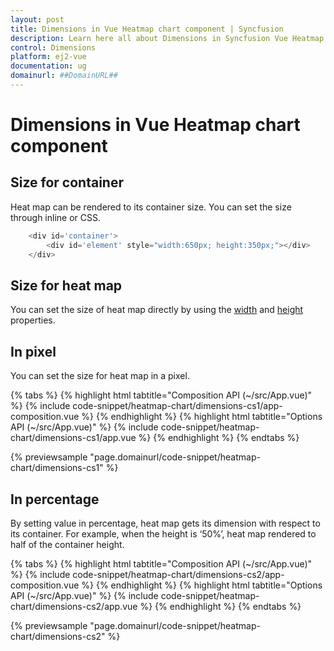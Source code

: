 ```yaml
---
layout: post
title: Dimensions in Vue Heatmap chart component | Syncfusion
description: Learn here all about Dimensions in Syncfusion Vue Heatmap chart component of Syncfusion Essential JS 2 and more.
control: Dimensions 
platform: ej2-vue
documentation: ug
domainurl: ##DomainURL##
---
```


# Dimensions in Vue Heatmap chart component

## Size for container

Heat map can be rendered to its container size. You can set the size through inline or CSS.

```javascript
    <div id='container'>
        <div id='element' style="width:650px; height:350px;"></div>
    </div>
```

## Size for heat map

You can  set the size of heat map directly by using the [width](https://ej2.syncfusion.com/vue/documentation/api/heatmap/#width) and [height](https://ej2.syncfusion.com/vue/documentation/api/heatmap/#height) properties.

## In pixel

You can set the size for heat map in a pixel.

{% tabs %}
{% highlight html tabtitle="Composition API (~/src/App.vue)" %}
{% include code-snippet/heatmap-chart/dimensions-cs1/app-composition.vue %}
{% endhighlight %}
{% highlight html tabtitle="Options API (~/src/App.vue)" %}
{% include code-snippet/heatmap-chart/dimensions-cs1/app.vue %}
{% endhighlight %}
{% endtabs %}
        
{% previewsample "page.domainurl/code-snippet/heatmap-chart/dimensions-cs1" %}

## In percentage

By setting value in percentage, heat map gets its dimension with respect to its container. For example, when the height is ‘50%’, heat map rendered to half of the container height.

{% tabs %}
{% highlight html tabtitle="Composition API (~/src/App.vue)" %}
{% include code-snippet/heatmap-chart/dimensions-cs2/app-composition.vue %}
{% endhighlight %}
{% highlight html tabtitle="Options API (~/src/App.vue)" %}
{% include code-snippet/heatmap-chart/dimensions-cs2/app.vue %}
{% endhighlight %}
{% endtabs %}
        
{% previewsample "page.domainurl/code-snippet/heatmap-chart/dimensions-cs2" %}